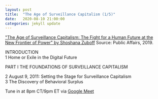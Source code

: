 ```yaml
---
layout: post
title:  "The Age of Surveillance Capitalism (1/5)"
date:   2020-08-10 21:00:00
categories: jekyll update
---
```


["The Age of Surveillance Capitalism: The Fight for a Human Future at the New Frontier of Power" by Shoshana Zuboff](https://www.publicaffairsbooks.com/titles/shoshana-zuboff/the-age-of-surveillance-capitalism/9781610395694/) Source: Public Affairs, 2019.

INTRODUCTION  
1 Home or Exile in the Digital Future  

PART I THE FOUNDATIONS OF SURVEILLANCE CAPITALISM  

2 August 9, 2011: Setting the Stage for Surveillance Capitalism  
3 The Discovery of Behavioral Surplus    

Tune in at 8pm CT/9pm ET via [Google Meet](https://calendar.google.com/event?action=TEMPLATE&tmeid=Nm04c2UxaGdoN2c3ODJvOWFqcjBxdjE0dXYgd2lsbGlhbXMucmViZWNjYUBt&tmsrc=williams.rebecca%40gmail.com)  
